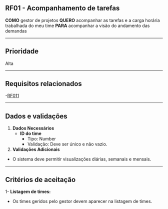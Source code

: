 ## RF01 - Acompanhamento de tarefas

**COMO** gestor de projetos
**QUERO** acompanhar as tarefas e a carga horária trabalhada do meu time
**PARA** acompanhar a visão do andamento das demandas

--- 

## **Prioridade**
Alta

---

## **Requisitos relacionados**
 -[RF011](REQ011.md)

---

## **Dados e validações**
1. **Dados Necessários**
   - **ID do time** 
     - Tipo: Number
     - Validação: Deve ser único e não vazio.
2.  **Validações Adicionais**
  - O sistema deve permitir visualizações diárias, semanais e mensais.

---

## **Critérios de aceitação**
1- **Listagem de times:**
  - Os times geridos pelo gestor devem aparecer na listagem de times.